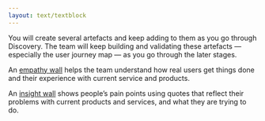 ```yaml
---
layout: text/textblock
---
```


You will create several artefacts and keep adding to them as you go through Discovery. The team will keep building and validating these artefacts — especially the user journey map — as you go through the later stages.

An [empathy wall](/user-research/research-stages/#user-research-in-discovery-stage) helps the team understand how real users get things done and their experience with current service and products.

An [insight wall](/user-research/analysing-user-research/#share-your-findings) shows people’s pain points using quotes that reflect their problems with current products and services, and what they are trying to do.
